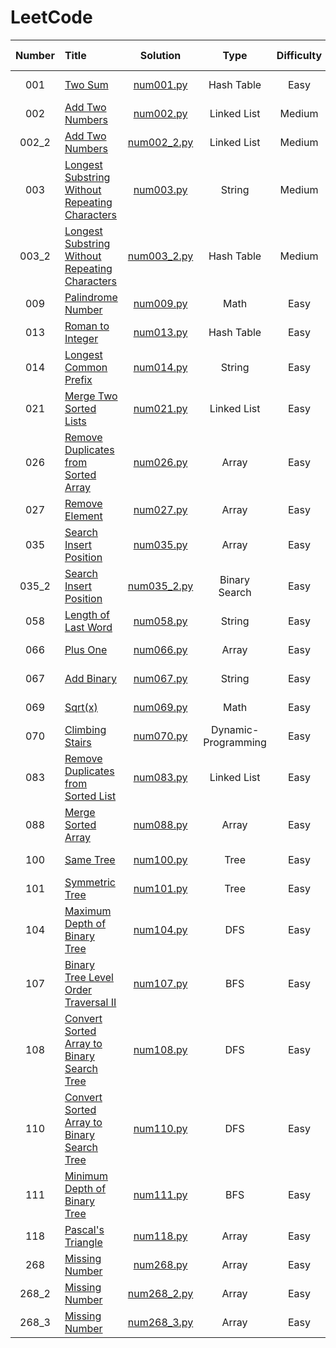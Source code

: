 # LeetCode

| **Number** | **Title**                                           | **Solution**                       | **Type**            | **Difficulty** | **Complexity(T)** | **Complexity(S)** | **Time** | **Best Beats**    |
| :---:      | :---                                                | :---:                              | :---:               | :---:          | :---:             | :---:             | :---:    | :---:             |
| 001        | [Two Sum][1]                                        | [num001.py](/python/num001.py)     | Hash Table          | Easy           | O(n)              | O(n)              | 32 ms    | 98.23%            |
| 002        | [Add Two Numbers][2]                                | [num002.py](/python/num002.py)     | Linked List         | Medium         | O(m+n)            | O(m+n)            | 125 ms   | <del>57.29%</del> |
| 002_2      | [Add Two Numbers][2]                                | [num002_2.py](/python/num002_2.py) | Linked List         | Medium         | O(max(m,n))       | O(max(m,n))       | 106 ms   | 99.06%            |
| 003        | [Longest Substring Without Repeating Characters][3] | [num003.py](/python/num003.py)     | String              | Medium         | O(n^2)            | O(n)              | 99 ms    | <del>60.17%</del> |
| 003_2      | [Longest Substring Without Repeating Characters][3] | [num003_2.py](/python/num003_2.py) | Hash Table          | Medium         | O(n)              | O(n)              | 92 ms    | 71.48%            |
| 009        | [Palindrome Number][9]                              | [num009.py](/python/num009.py)     | Math                | Easy           | O(n)              | O(1)              | 188 ms   | 96.53%            |
| 013        | [Roman to Integer][13]                              | [num013.py](/python/num013.py)     | Hash Table          | Easy           | O(n)              | O(1)              | 118 ms   | 96.06%            |
| 014        | [Longest Common Prefix][14]                         | [num014.py](/python/num014.py)     | String              | Easy           | O(m*n)            | O(1)              | 38 ms    | 83.59%            |
| 021        | [Merge Two Sorted Lists][21]                        | [num021.py](/python/num021.py)     | Linked List         | Easy           | O(m+n)            | O(1)              | 42 ms    | 92.83%            |
| 026        | [Remove Duplicates from Sorted Array][26]           | [num026.py](/python/num026.py)     | Array               | Easy           | O(n)              | O(1)              | 72 ms    | 94.32%            |
| 027        | [Remove Element][26]                                | [num027.py](/python/num027.py)     | Array               | Easy           | O(n)              | O(1)              | 35 ms    | 90.55%            |
| 035        | [Search Insert Position][35]                        | [num035.py](/python/num035.py)     | Array               | Easy           | O(n)              | O(1)              | 32 ms    | 88.74%            |
| 035_2      | [Search Insert Position][35]                        | [num035_2.py](/python/num035_2.py) | Binary Search       | Easy           | O(log(n))         | O(1)              | 32 ms    | 88.74%            |
| 058        | [Length of Last Word][58]                           | [num058.py](/python/num058.py)     | String              | Easy           | O(n)              | O(1)              | 29 ms    | 93.39%            |
| 066        | [Plus One][66]                                      | [num066.py](/python/num066.py)     | Array               | Easy           | O(n)              | O(n)              | 33 ms    | 91.79%            |
| 067        | [Add Binary][67]                                    | [num067.py](/python/num067.py)     | String              | Easy           | O(1)              | O(1)              | 35 ms    | 95.69%            |
| 069        | [Sqrt(x)][69]                                       | [num069.py](/python/num069.py)     | Math                | Easy           | O(1)              | O(1)              | 39 ms    | 91.25%            |
| 070        | [Climbing Stairs][70]                               | [num070.py](/python/num070.py)     | Dynamic-Programming | Easy           | O(n)              | O(n)              | 29 ms    | 82.36%            |
| 083        | [Remove Duplicates from Sorted List][83]            | [num083.py](/python/num083.py)     | Linked List         | Easy           | O(n)              | O(1)              | 46 ms    | 96.67%            |
| 088        | [Merge Sorted Array][88]                            | [num088.py](/python/num088.py)     | Array               | Easy           | O(n)              | O(1)              | 35 ms    | 93.77%            |
| 100        | [Same Tree][100]                                    | [num100.py](/python/num100.py)     | Tree                | Easy           | O(n)              | O(1)              | 29 ms    | 93.98%            |
| 101        | [Symmetric Tree][101]                               | [num101.py](/python/num101.py)     | Tree                | Easy           | O(n)              | O(1)              | 36 ms    | 95.57%            |
| 104        | [Maximum Depth of Binary Tree][104]                 | [num104.py](/python/num104.py)     | DFS                 | Easy           | O(n)              | O(1)              | 49 ms    | 94.78%            |
| 107        | [Binary Tree Level Order Traversal II][107]         | [num107.py](/python/num107.py)     | BFS                 | Easy           | O(n)              | O(n)              | 39 ms    | 98.69%            |
| 108        | [Convert Sorted Array to Binary Search Tree][108]   | [num108.py](/python/num108.py)     | DFS                 | Easy           | O(n)              | O(1)              | 82 ms    | 94.01%            |
| 110        | [Convert Sorted Array to Binary Search Tree][110]   | [num110.py](/python/num110.py)     | DFS                 | Easy           | O(n)              | O(1)              | 62 ms    | 94.65%            |
| 111        | [Minimum Depth of Binary Tree][111]                 | [num111.py](/python/num111.py)     | BFS                 | Easy           | O(n)              | O(n)              | 49 ms    | 98.19%            |
| 118        | [Pascal's Triangle][118]                 | [num118.py](/python/num118.py)     | Array                 | Easy           | O(n^2)              | O(n)              | 32 ms    | 75.98%            |
| 268        | [Missing Number][268]                 | [num268.py](/python/num268.py)     | Array                 | Easy           | O(n)              | O(n)              | 45 ms    | 74.24%            |
| 268_2        | [Missing Number][268]                 | [num268_2.py](/python/num268_2.py)     | Array                 | Easy           | O(n)              | O(1)              | 42 ms    | 84.06%            |
| 268_3        | [Missing Number][268]                 | [num268_3.py](/python/num268_3.py)     | Array                 | Easy           | O(n)              | O(1)              | 39 ms    | 94.98%            |



[1]: https://leetcode.com/problems/two-sum/
[2]: https://leetcode.com/problems/add-two-numbers/description/
[3]: https://leetcode.com/problems/longest-substring-without-repeating-characters/description/
[4]: https://leetcode.com/problems/median-of-two-sorted-arrays/description/
[9]: https://leetcode.com/problems/palindrome-number/description/
[13]: https://leetcode.com/problems/roman-to-integer/
[14]: https://leetcode.com/problems/longest-common-prefix/description/
[21]: https://leetcode.com/problems/merge-two-sorted-lists/description/
[26]: https://leetcode.com/problems/remove-duplicates-from-sorted-array/description/
[27]: https://leetcode.com/problems/remove-element/description/
[35]: https://leetcode.com/problems/search-insert-position/description/
[58]: https://leetcode.com/problems/length-of-last-word/description/
[66]: https://leetcode.com/problems/plus-one/description/
[67]: https://leetcode.com/problems/add-binary/description/
[69]: https://leetcode.com/problems/sqrtx/description/
[70]: https://leetcode.com/problems/climbing-stairs/description/
[83]: https://leetcode.com/problems/remove-duplicates-from-sorted-list/description/
[88]: https://leetcode.com/problems/remove-duplicates-from-sorted-list/description/
[100]: https://leetcode.com/problems/same-tree/description/
[101]: https://leetcode.com/problems/symmetric-tree/description/
[104]: https://leetcode.com/problems/maximum-depth-of-binary-tree/description/
[107]: https://leetcode.com/problems/binary-tree-level-order-traversal-ii/description/
[108]: https://leetcode.com/problems/convert-sorted-array-to-binary-search-tree/description/
[110]: https://leetcode.com/problems/balanced-binary-tree/description/
[111]: https://leetcode.com/problems/minimum-depth-of-binary-tree/description/
[118]: https://leetcode.com/problems/pascals-triangle/description/
[268]: https://leetcode.com/problems/missing-number/description/

<!-- | 004        | [Median of Two Sorted Arrays][4]                    | [num004.py](/python/num004.py)     | Binary Search | Hard           | O(n)              | O(n)              | 92 ms    | 71.48%            |
-->
